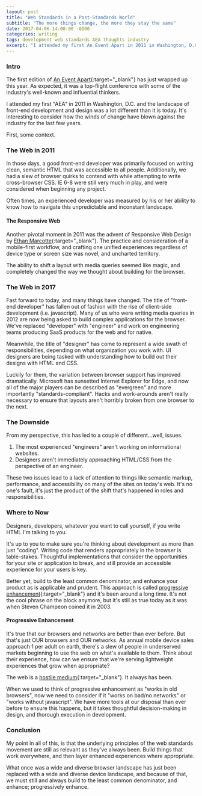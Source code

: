 ```yaml
---
layout: post
title: "Web Standards in a Post-Standards World"
subtitle: "The more things change, the more they stay the same"
date: 2017-04-06 14:00:00 -0500
categories: writing
tags: development web standards AEA thoughts industry
excerpt: "I attended my first An Event Apart in 2011 in Washington, D.C. and the landscape of front-end development and design was a lot different than it is today. It's interesting to consider how the winds of change have blown against the industry for the last few years."
---
```


### Intro

The first edition of [An Event Apart](https://aneventapart.com){:target="_blank"} has just wrapped up this year. As expected, it was a top-flight conference with some of the industry's well-known and influential thinkers. 

I attended my first "AEA" in 2011 in Washington, D.C. and the landscape of front-end development and design was a lot different than it is today. It's interesting to consider how the winds of change have blown against the industry for the last few years.

First, some context.

### The Web in 2011

In those days, a good front-end developer was primarily focused on writing clean, semantic HTML that was accessible to all people. Additionally, we had a slew of browser quirks to contend with while attempting to write cross-browser CSS. IE 6-8 were still very much in play, and were considered when beginning any project.

Often times, an experienced developer was measured by his or her ability to know how to navigate this unpredictable and inconstant landscape.

#### The Responsive Web

Another pivotal moment in 2011 was the advent of Responsive Web Design by [Ethan Marcotte](https://ethanmarcotte.com/){:target="_blank"}. The practice and consideration of a mobile-first workflow, and crafting one unified experiences regardless of device type or screen size was novel, and uncharted territory.

The ability to shift a layout with media queries seemed like magic, and completely changed the way we thought about building for the browser.

### The Web in 2017

Fast forward to today, and many things have changed. The title of "front-end developer" has fallen out of fashion with the rise of client-side development (i.e. javascript). Many of us who were writing media queries in 2012 are now being asked to build complex applications for the browser. We've replaced "developer" with "engineer" and work on engineering teams producing SaaS products for the web and for native.

Meanwhile, the title of "designer" has come to represent a wide swath of responsibilities, depending on what organization you work with. UI designers are being tasked with understanding how to build out their designs with HTML and CSS. 

Luckily for them, the variation between browser support has improved dramatically. Microsoft has sunsetted Internet Explorer for Edge, and now all of the major players can be described as "evergreen" and more importantly "standards-compliant". Hacks and work-arounds aren't really necessary to ensure that layouts aren't horribly broken from one browser to the next.

### The Downside

From my perspective, this has led to a couple of different...well, issues.

1. The most experienced "engineers" aren't working on informational websites.
2. Designers aren't immediately approaching HTML/CSS from the perspective of an engineer.

These two issues lead to a lack of attention to things like semantic markup, performance, and accessibility on many of the sites on today's web. It's no one's fault, it's just the product of the shift that's happened in roles and responsibilities.

### Where to Now

Designers, developers, whatever you want to call yourself, if you write HTML I'm talking to you. 

It's up to you to make sure you're thinking about development as more than just "coding". Writing code that renders appropriately in the browser is table-stakes. Thoughtful implementations that consider the opportunities for your site or application to break, and still provide an accessible experience for your users is key. 

Better yet, build to the least common denominator, and enhance your product as is applicable and prudent. This approach is called [progressive enhancement](https://en.wikipedia.org/wiki/Progressive_enhancement){:target="_blank"} and it's been around a long time. It's not the cool phrase on the block anymore, but it's still as true today as it was when Steven Champeon coined it in 2003.

#### Progressive Enhancement

It's true that our browsers and networks are better than ever before. But that's just OUR browsers and OUR networks. As annual mobile device sales approach 1 per adult on earth, there's a slew of people in underserved markets beginning to use the web on what's available to them. Think about their experience, how can we ensure that we're serving lightweight experiences that grow when appropriate?

The web is a [hostile medium](https://adactio.com/journal/6692){:target="_blank"}. It always has been. 

When we used to think of progressive enhancement as "works in old browsers", now we need to consider if it "works on bad/no networks" or "works without javascript". We have more tools at our disposal than ever before to ensure this happens, but it takes thoughtful decision-making in design, and thorough execution in development.

### Conclusion

My point in all of this, is that the underlying principles of the web standards movement are still as relevant as they've always been. Build things that work everywhere, and then layer enhanced experiences where appropriate.

What once was a wide and diverse browser landscape has just been replaced with a wide and diverse device landscape, and because of that, we must still and always build to the least common denominator, and enhance; progressively enhance.